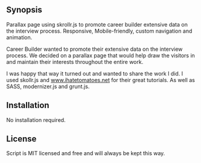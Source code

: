 ## Synopsis

Parallax page using skrollr.js to promote career builder extensive data on the interview process. Responsive, Mobile-friendly, custom navigation and animation.

Career Builder wanted to promote their extensive data on the interview process.
We decided on a parallax page that would help draw the visitors in and maintain their interests throughout the entire work.

I was happy that way it turned out and wanted to share the work I did. 
I used skollr.js and www.ihatetomatoes.net for their great tutorials. As well as SASS, modernizer.js and grunt.js.


## Installation

No installation required.

## License

Script is MIT licensed and free and will always be kept this way. 
